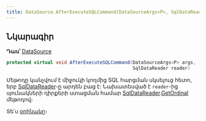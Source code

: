 ```yaml
---
title: DataSource.AfterExecuteSQLCommand(DataSourceArgs<P>, SqlDataReader) մեթոդ
---
```


## Նկարագիր

**Դաս՝** [DataSource](../ds.md)

```c#
protected virtual void AfterExecuteSQLCommand(DataSourceArgs<P> args, 
                                              SqlDataReader reader)
```

Մեթոդը կանչվում է միջուկի կողմից SQL հարցման սկսելուց հետո, երբ [SqlDataReader](https://learn.microsoft.com/en-us/dotnet/api/microsoft.data.sqlclient.sqldatareader)-ը արդեն բաց է: 
Նախատեսված է `reader`-ից սյունակների դիրքերի ստացման համար [SqlDataReader](https://learn.microsoft.com/en-us/dotnet/api/microsoft.data.sqlclient.sqldatareader).[GetOrdinal](https://learn.microsoft.com/en-us/dotnet/api/microsoft.data.sqlclient.sqldatareader.getordinal) մեթոդով։

Տե՛ս [օրինակը](../ds_guide_row_processing.md#օրինակ-2)։
